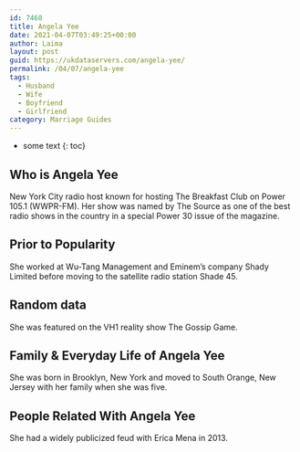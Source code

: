 ```yaml
---
id: 7468
title: Angela Yee
date: 2021-04-07T03:49:25+00:00
author: Laima
layout: post
guid: https://ukdataservers.com/angela-yee/
permalink: /04/07/angela-yee
tags:
  - Husband
  - Wife
  - Boyfriend
  - Girlfriend
category: Marriage Guides
---
```


* some text
{: toc}


## Who is Angela Yee
                  
                  
                  
New York City radio host known for hosting The Breakfast Club on Power 105.1 (WWPR-FM). Her show was named by The Source as one of the best radio shows in the country in a special Power 30 issue of the magazine.
                  
              
            
              
            
                
                
                
## Prior to Popularity
                  
                  
                  
She worked at Wu-Tang Management and Eminem&#8217;s company Shady Limited before moving to the satellite radio station Shade 45.
                  
              
            
              
            
                
                
                
## Random data
                  
                  
                  
She was featured on the VH1 reality show The Gossip Game.
                  
              
            
              
            
                
                
                
## Family & Everyday Life of Angela Yee
                  
                  
                  
She was born in Brooklyn, New York and moved to South Orange, New Jersey with her family when she was five.
                  
              
            
              
            
                
                
                
## People Related With Angela Yee
                  
                  
                  
She had a widely publicized feud with Erica Mena in 2013.
                  
              
            
              
            
                
              
            
              
              
            
            
              
            
          
          
          